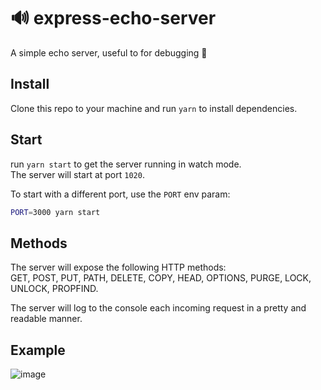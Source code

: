 # 🔊 express-echo-server

A simple echo server, useful to for debugging 🐛

## Install

Clone this repo to your machine and run `yarn` to install dependencies.

## Start

run `yarn start` to get the server running in watch mode.  
The server will start at port `1020`.

To start with a different port, use the `PORT` env param:

```sh
PORT=3000 yarn start
```

## Methods

The server will expose the following HTTP methods:  
GET, POST, PUT, PATH, DELETE, COPY, HEAD, OPTIONS, PURGE, LOCK, UNLOCK, PROPFIND.

The server will log to the console each incoming request in a pretty and readable manner.

## Example

![image](https://user-images.githubusercontent.com/16322616/90976566-e32bee80-e546-11ea-95bf-c933162aaa8f.png)
